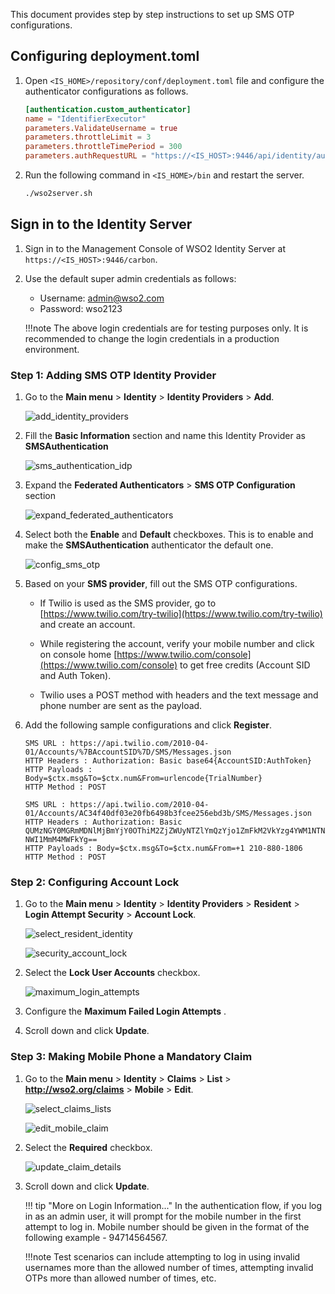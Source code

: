 This document provides step by step instructions to set up SMS OTP configurations.

## Configuring deployment.toml

1. Open `<IS_HOME>/repository/conf/deployment.toml` file and configure the authenticator configurations as follows.

     ``` toml
     [authentication.custom_authenticator]
     name = "IdentifierExecutor"
     parameters.ValidateUsername = true
     parameters.throttleLimit = 3
     parameters.throttleTimePeriod = 300
     parameters.authRequestURL = "https://<IS_HOST>:9446/api/identity/auth/v1.1/data/AuthRequestKey/"
     ```

2. Run the following command in `<IS_HOME>/bin` and restart the server.

     ``` bash
     ./wso2server.sh 
     ```
   
## Sign in to the Identity Server

1. Sign in to the Management Console of WSO2 Identity Server at `https://<IS_HOST>:9446/carbon`.

2. Use the default super admin credentials as follows:
    - Username: admin@wso2.com
    - Password: wso2123

    !!!note
        The above login credentials are for testing purposes only. It is recommended to change the login credentials in
        a production environment.

### Step 1: Adding SMS OTP Identity Provider

1. Go to the **Main menu** > **Identity** > **Identity Providers** > **Add**.

      ![add_identity_providers](../assets/img/get-started/quick-start-guide/go-to-add-identity-providers.png)

2. Fill the **Basic Information** section and name this Identity Provider as **SMSAuthentication**

      ![sms_authentication_idp](../assets/img/get-started/quick-start-guide/sms-authentication-idp.png)

3. Expand the **Federated Authenticators** > **SMS OTP Configuration** section

      ![expand_federated_authenticators](../assets/img/get-started/quick-start-guide/expand-federated-authenticators.png)

4. Select both the **Enable** and **Default** checkboxes. This is to enable and make the **SMSAuthentication** authenticator the default one.

      ![config_sms_otp](../assets/img/get-started/quick-start-guide/config-sms-otp.png)

5. Based on your **SMS provider**, fill out the SMS OTP configurations.

    - If Twilio is used as the SMS provider, go to [https://www.twilio.com/try-twilio](https://www.twilio.com/try-twilio) and create an account.

    - While registering the account, verify your mobile number and click on console home [https://www.twilio.com/console](https://www.twilio.com/console)
      to get free credits (Account SID and Auth Token).

    - Twilio uses a POST method with headers and the text message and phone number are sent as the payload.

6. Add the following sample configurations and click **Register**.

     ``` tab="Format"
     SMS URL : https://api.twilio.com/2010-04-01/Accounts/%7BAccountSID%7D/SMS/Messages.json
     HTTP Headers : Authorization: Basic base64{AccountSID:AuthToken}
     HTTP Payloads : Body=$ctx.msg&To=$ctx.num&From=urlencode{TrialNumber}
     HTTP Method : POST
     ```

     ``` tab="Sample"
     SMS URL : https://api.twilio.com/2010-04-01/Accounts/AC34f40df03e20fb6498b3fcee256ebd3b/SMS/Messages.json
     HTTP Headers : Authorization: Basic QUMzNGY0MGRmMDNlMjBmYjY0OThiM2ZjZWUyNTZlYmQzYjo1ZmFkM2VkYzg4YWM1NTNiMmFiZjc4 NWI1MmM4MWFkYg==
     HTTP Payloads : Body=$ctx.msg&To=$ctx.num&From=+1 210-880-1806
     HTTP Method : POST
     ```

### Step 2: Configuring Account Lock

1. Go to the **Main menu** > **Identity** > **Identity Providers** > **Resident** > **Login Attempt Security** > **Account Lock**.

      ![select_resident_identity](../assets/img/get-started/quick-start-guide/go-to-resident-identity-providers.png)

      ![security_account_lock](../assets/img/get-started/quick-start-guide/login-security-account-lock.png)

2. Select the **Lock User Accounts** checkbox.

      ![maximum_login_attempts](../assets/img/get-started/quick-start-guide/maximum-failed-login-attempts.png)

3. Configure the **Maximum Failed Login Attempts** .

4. Scroll down and click **Update**.

### Step 3: Making Mobile Phone a Mandatory Claim

1. Go to the **Main menu** > **Identity** > **Claims** > **List** > **http://wso2.org/claims** > **Mobile** > **Edit**.

      ![select_claims_lists](../assets/img/get-started/quick-start-guide/go-to-claims-lists.png)

      ![edit_mobile_claim](../assets/img/get-started/quick-start-guide/edit-mobile-claim.png)

2. Select the **Required** checkbox.

      ![update_claim_details](../assets/img/get-started/quick-start-guide/update-local-claim-details.png)

3. Scroll down and click **Update**.

    !!! tip "More on Login Information..."
         In the authentication flow, if you log in as an admin user, it will prompt for the mobile number in the first
         attempt to log in. Mobile number should be given in the format of the following example - 94714564567.

    !!!note 
         Test  scenarios can include attempting to log in using invalid usernames more than the allowed number of times, attempting
         invalid OTPs more than allowed number of times, etc.
